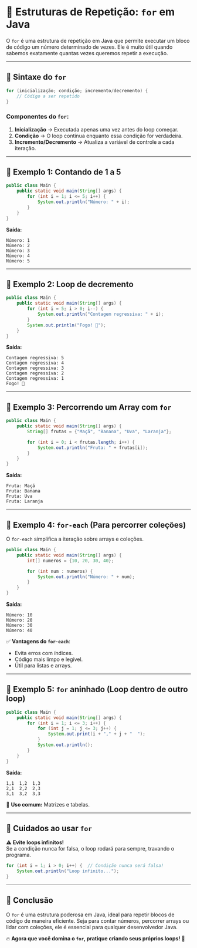 # 🔁 Estruturas de Repetição: `for` em Java

O `for` é uma estrutura de repetição em Java que permite executar um bloco de código um número determinado de vezes. Ele é muito útil quando sabemos exatamente quantas vezes queremos repetir a execução.

---

## 📌 **Sintaxe do `for`**
```java
for (inicialização; condição; incremento/decremento) {
    // Código a ser repetido
}
```

### **Componentes do `for`**:
1. **Inicialização** → Executada apenas uma vez antes do loop começar.
2. **Condição** → O loop continua enquanto essa condição for verdadeira.
3. **Incremento/Decremento** → Atualiza a variável de controle a cada iteração.

---

## 📌 **Exemplo 1: Contando de 1 a 5**
```java
public class Main {
    public static void main(String[] args) {
        for (int i = 1; i <= 5; i++) {
            System.out.println("Número: " + i);
        }
    }
}
```
**Saída:**
```
Número: 1
Número: 2
Número: 3
Número: 4
Número: 5
```

---

## 📌 **Exemplo 2: Loop de decremento**
```java
public class Main {
    public static void main(String[] args) {
        for (int i = 5; i > 0; i--) {
            System.out.println("Contagem regressiva: " + i);
        }
        System.out.println("Fogo! 🚀");
    }
}
```
**Saída:**
```
Contagem regressiva: 5
Contagem regressiva: 4
Contagem regressiva: 3
Contagem regressiva: 2
Contagem regressiva: 1
Fogo! 🚀
```

---

## 📌 **Exemplo 3: Percorrendo um Array com `for`**
```java
public class Main {
    public static void main(String[] args) {
        String[] frutas = {"Maçã", "Banana", "Uva", "Laranja"};

        for (int i = 0; i < frutas.length; i++) {
            System.out.println("Fruta: " + frutas[i]);
        }
    }
}
```
**Saída:**
```
Fruta: Maçã
Fruta: Banana
Fruta: Uva
Fruta: Laranja
```

---

## 📌 **Exemplo 4: `for-each` (Para percorrer coleções)**
O `for-each` simplifica a iteração sobre arrays e coleções.

```java
public class Main {
    public static void main(String[] args) {
        int[] numeros = {10, 20, 30, 40};

        for (int num : numeros) {
            System.out.println("Número: " + num);
        }
    }
}
```
**Saída:**
```
Número: 10
Número: 20
Número: 30
Número: 40
```
✅ **Vantagens do `for-each`**:
- Evita erros com índices.
- Código mais limpo e legível.
- Útil para listas e arrays.

---

## 📌 **Exemplo 5: `for` aninhado (Loop dentro de outro loop)**
```java
public class Main {
    public static void main(String[] args) {
        for (int i = 1; i <= 3; i++) {
            for (int j = 1; j <= 3; j++) {
                System.out.print(i + "," + j + "  ");
            }
            System.out.println();
        }
    }
}
```
**Saída:**
```
1,1  1,2  1,3  
2,1  2,2  2,3  
3,1  3,2  3,3  
```
🚀 **Uso comum:** Matrizes e tabelas.

---

## 📌 **Cuidados ao usar `for`**
⚠️ **Evite loops infinitos!**  
Se a condição nunca for falsa, o loop rodará para sempre, travando o programa.

```java
for (int i = 1; i > 0; i++) {  // Condição nunca será falsa!
    System.out.println("Loop infinito...");
}
```

---

## 📌 **Conclusão**
O `for` é uma estrutura poderosa em Java, ideal para repetir blocos de código de maneira eficiente. Seja para contar números, percorrer arrays ou lidar com coleções, ele é essencial para qualquer desenvolvedor Java.

🔥 **Agora que você domina o `for`, pratique criando seus próprios loops!** 🚀